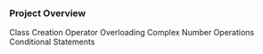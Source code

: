 ### Project Overview

 Class Creation
Operator Overloading
Complex Number Operations
Conditional Statements


